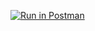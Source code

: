 [![Run in Postman](https://run.pstmn.io/button.svg)](https://app.getpostman.com/run-collection/2183ddf35cf7a869bec6)
